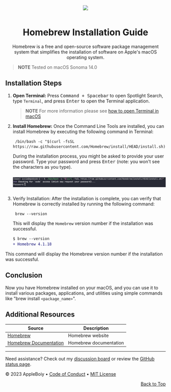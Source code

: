 <a name="top"></a>

<div align="center">
  <img src="https://upload.wikimedia.org/wikipedia/commons/thumb/9/95/Homebrew_logo.svg/1200px-Homebrew_logo.svg.png" width="100" style="margin-bottom:10px; margin-top:10px"/>
   <h1>Homebrew Installation Guide</h1>
   <p>Homebrew is a free and open-source software package management system that simplifies the installation of software on Apple's macOS operating system.</p>
</div>

> **NOTE**
> Tested on macOS Sonoma 14.0

## Installation Steps

1. **Open Terminal:** Press <kbd>Command + Spacebar</kbd> to open Spotlight Search, type `Terminal`, and press <kbd>Enter</kbd> to open the Terminal application.
   > **NOTE**
   > For more information please see [how to open Terminal in macOS](/instructions/en/how_to_open_Terminal.md)

2. **Install Homebrew:** Once the Command Line Tools are installed, you can install Homebrew by executing the following command in Terminal:

   ```shell
    /bin/bash -c "$(curl -fsSL https://raw.githubusercontent.com/Homebrew/install/HEAD/install.sh)"
   ```

   During the installation process, you might be asked to provide your user password. Type your password and press <kbd>Enter</kbd> (note: you won't see the characters as you type).

   <img src="/img/homebrew/homebrew_require_pwd.jpeg" width="800" style="margin-bottom:10px; margin-top:10px" alt="Homebrew require password"/>

3. Verify Installation: After the installation is complete, you can verify that Homebrew is correctly installed by running the following command:

   ```shell
    brew --version
   ```

   This will display the `Homebrew` version number if the installation was successful.

   ```diff
   $ brew --version
   + Homebrew 4.1.18
   ```

This command will display the Homebrew version number if the installation was successful.

## Conclusion

Now you have Homebrew installed on your macOS, and you can use it to install various packages, applications, and utilities using simple commands like "brew install `<package_name>`".

## Additional Resources

| Source | Description |
| --- | --- |
| [Homebrew](https://brew.sh/) | Homebrew website |
| [Homebrew Documentation](https://docs.brew.sh/) | Homebrew documentation |

---

Need assistance? Check out my [discussion board](https://github.com/AppleBoiy/cs-wiki101/discussions) or review the [GitHub status page](https://www.githubstatus.com).

&copy; 2023 AppleBoiy &bull; [Code of Conduct](https://www.contributor-covenant.org/version/2/1/code_of_conduct/code_of_conduct.md) &bull; [MIT License](LICENSE)

<p align="right"><a href="#top" style=" bottom: 20px; right: 20px;">Back to Top</a></p>

